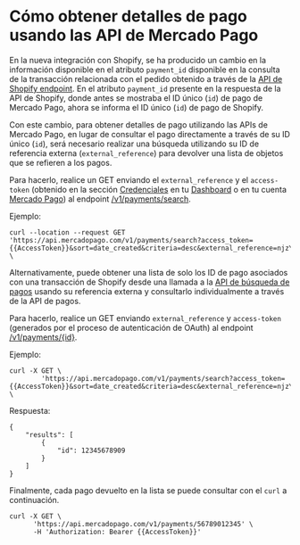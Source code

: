 # Cómo obtener detalles de pago usando las API de Mercado Pago

En la nueva integración con Shopify, se ha producido un cambio en la información disponible en el atributo `payment_id` disponible en la consulta de la transacción relacionada con el pedido obtenido a través de la [API de Shopify endpoint](https://shopify.dev/docs/api/admin-rest/2023-04/resources/transaction). En el atributo `payment_id` presente en la respuesta de la API de Shopify, donde antes se mostraba el ID único (`id`) de pago de Mercado Pago, ahora se informa el ID único (`id`) de pago de Shopify.

Con este cambio, para obtener detalles de pago utilizando las APIs de Mercado Pago, en lugar de consultar el pago directamente a través de su ID único (`id`), será necesario realizar una búsqueda utilizando su ID de referencia externa (`external_reference`) para devolver una lista de objetos que se refieren a los pagos.

Para hacerlo, realice un GET enviando el `external_reference` y el `access-token` (obtenido en la sección [Credenciales](/developers/es/docs/shopify/additional-content/your-integrations/credentials) en tu [Dashboard](https://www.mercadopago.com/developers/panel/app) o en tu cuenta [Mercado Pago](https://www.mercadopago[FAKER][URL][DOMAIN]/settings/account/credentials)) al endpoint [/v1/payments/search](/developers/es/reference/payments/_payments_search/get). 

Ejemplo:

```curl
curl --location --request GET 'https://api.mercadopago.com/v1/payments/search?access_token={{AccessToken}}&sort=date_created&criteria=desc&external_reference=njzY7fKb5HH5TgYwXO6jsh2xp&status=approved' \
```

Alternativamente, puede obtener una lista de solo los ID de pago asociados con una transacción de Shopify desde una llamada a la [API de búsqueda de pagos](/developers/es/reference/payments/_payments_search/get) usando su referencia externa y consultarlo individualmente a través de la API de pagos. 

Para hacerlo, realice un GET enviando `external_reference` y `access-token` (generados por el proceso de autenticación de OAuth) al endpoint [/v1/payments/{id}](/developers/es/reference/payments/_payments/post).

Ejemplo:

```curl
curl -X GET \
        'https://api.mercadopago.com/v1/payments/search?access_token={{AccessToken}}&sort=date_created&criteria=desc&external_reference=njzY7fKb5HH5TgYwXO6jsh2xp&status=approved&attributes=results.id' \
```

Respuesta:

```response
{
    "results": [
        {
            "id": 12345678909
        }
    ]
}
```

Finalmente, cada pago devuelto en la lista se puede consultar con el `curl` a continuación.

```curl
curl -X GET \
      'https://api.mercadopago.com/v1/payments/56789012345' \
      -H 'Authorization: Bearer {{AccessToken}}'
```